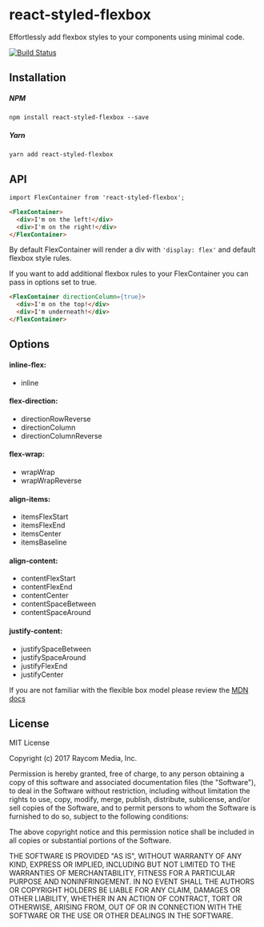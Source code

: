 # react-styled-flexbox

Effortlessly add flexbox styles to your components using minimal code.

[![Build Status](https://travis-ci.org/snikas/react-styled-flexbox.png?branch=master)](https://travis-ci.org/snikas/react-styled-flexbox)

## Installation

##### NPM

`npm install react-styled-flexbox --save`

##### Yarn

`yarn add react-styled-flexbox`

## API

```html
import FlexContainer from 'react-styled-flexbox';

<FlexContainer>
  <div>I'm on the left!</div>
  <div>I'm on the right!</div>
</FlexContainer>
```

By default FlexContainer will render a div with `'display: flex'` and default flexbox style rules.

If you want to add additional flexbox rules to your FlexContainer you can pass in options set to true.

```html
<FlexContainer directionColumn={true}>
  <div>I'm on the top!</div>
  <div>I'm underneath!</div>
</FlexContainer>
```

## Options

#### inline-flex:

* inline

#### flex-direction:

* directionRowReverse
* directionColumn
* directionColumnReverse

#### flex-wrap:

* wrapWrap
* wrapWrapReverse

#### align-items:

* itemsFlexStart
* itemsFlexEnd
* itemsCenter
* itemsBaseline

#### align-content:

* contentFlexStart
* contentFlexEnd
* contentCenter
* contentSpaceBetween
* contentSpaceAround

#### justify-content:

* justifySpaceBetween
* justifySpaceAround
* justifyFlexEnd
* justifyCenter

If you are not familiar with the flexible box model please review the [MDN docs](https://developer.mozilla.org/en-US/docs/Web/CSS/CSS_Flexible_Box_Layout/Using_CSS_flexible_boxes)

## License
MIT License

Copyright (c) 2017 Raycom Media, Inc.

Permission is hereby granted, free of charge, to any person obtaining a copy
of this software and associated documentation files (the "Software"), to deal
in the Software without restriction, including without limitation the rights
to use, copy, modify, merge, publish, distribute, sublicense, and/or sell
copies of the Software, and to permit persons to whom the Software is
furnished to do so, subject to the following conditions:

The above copyright notice and this permission notice shall be included in all
copies or substantial portions of the Software.

THE SOFTWARE IS PROVIDED "AS IS", WITHOUT WARRANTY OF ANY KIND, EXPRESS OR
IMPLIED, INCLUDING BUT NOT LIMITED TO THE WARRANTIES OF MERCHANTABILITY,
FITNESS FOR A PARTICULAR PURPOSE AND NONINFRINGEMENT. IN NO EVENT SHALL THE
AUTHORS OR COPYRIGHT HOLDERS BE LIABLE FOR ANY CLAIM, DAMAGES OR OTHER
LIABILITY, WHETHER IN AN ACTION OF CONTRACT, TORT OR OTHERWISE, ARISING FROM,
OUT OF OR IN CONNECTION WITH THE SOFTWARE OR THE USE OR OTHER DEALINGS IN THE
SOFTWARE.

